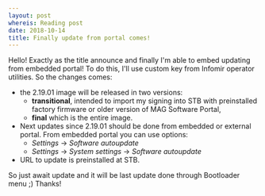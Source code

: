 ```yaml
---
layout: post
whereis: Reading post
date: 2018-10-14
title: Finally update from portal comes!
---
```


Hello!
Exactly as the title announce and finally I'm able to embed updating from embedded portal! To do this, I'll use custom key from Infomir operator utilities. So the changes comes:
* the 2.19.01 image will be released in two versions:
	- **transitional**, intended to import my signing into STB with preinstalled factory firmware or older version of MAG Software Portal,
	- **final** which is the entire image.
* Next updates since 2.19.01 should be done from embedded or external portal. From embedded portal you can use options:
	- *Settings* -> *Software autoupdate*
	- *Settings* -> *System settings* -> *Software autoupdate*
* URL to update is preinstalled at STB.

So just await update and it will be last update done through Bootloader menu ;) Thanks!
